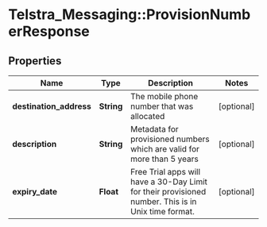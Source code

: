 # Telstra_Messaging::ProvisionNumberResponse

## Properties
Name | Type | Description | Notes
------------ | ------------- | ------------- | -------------
**destination_address** | **String** | The mobile phone number that was allocated | [optional] 
**description** | **String** | Metadata for provisioned numbers which are valid for more than 5 years | [optional] 
**expiry_date** | **Float** | Free Trial apps will have a 30-Day Limit for their provisioned number. This is in Unix time format. | [optional] 


